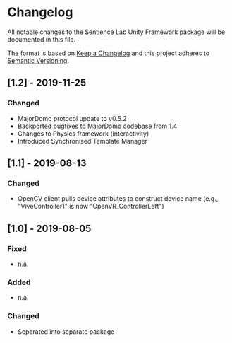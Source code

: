 # Changelog

All notable changes to the Sentience Lab Unity Framework package will be documented in this file.

The format is based on [Keep a Changelog](http://keepachangelog.com/en/1.0.0/)
and this project adheres to [Semantic Versioning](http://semver.org/spec/v2.0.0.html).


## [1.2] - 2019-11-25

### Changed

- MajorDomo protocol update to v0.5.2
- Backported bugfixes to MajorDomo codebase from 1.4
- Changes to Physics framework (interactivity)
- Introduced Synchronised Template Manager


## [1.1] - 2019-08-13

### Changed

- OpenCV client pulls device attributes to construct device name (e.g., "ViveController1" is now "OpenVR_ControllerLeft")


## [1.0] - 2019-08-05

### Fixed

- n.a.

### Added

- n.a.

### Changed

- Separated into separate package


